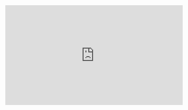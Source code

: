 <iframe width="560" height="315" src="https://www.youtube.com/embed/oMIWjdAwKDE" title="YouTube video player" frameborder="0" allow="accelerometer; autoplay; clipboard-write; encrypted-media; gyroscope; picture-in-picture" allowfullscreen></iframe>